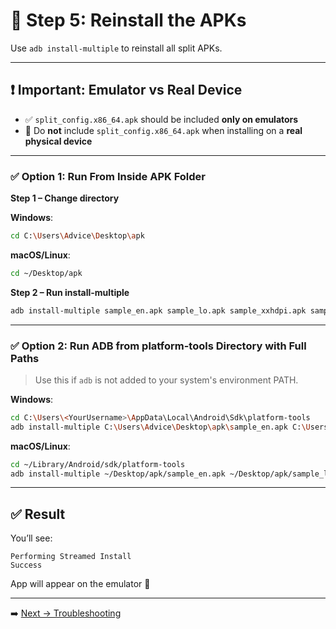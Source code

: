 <!-- Step 5: How to reinstall all APKs using adb install-multiple -->

# 📲 Step 5: Reinstall the APKs

Use `adb install-multiple` to reinstall all split APKs.

---

## ❗ Important: Emulator vs Real Device

- ✅ `split_config.x86_64.apk` should be included **only on emulators**
- 🚫 Do **not** include `split_config.x86_64.apk` when installing on a **real physical device**

---

### ✅ Option 1: Run From Inside APK Folder

**Step 1 – Change directory**

**Windows**:
```bash
cd C:\Users\Advice\Desktop\apk
```

**macOS/Linux**:
```bash
cd ~/Desktop/apk
```

**Step 2 – Run install-multiple**
```bash
adb install-multiple sample_en.apk sample_lo.apk sample_xxhdpi.apk sample_x86_64.apk sample_base.apk
```

---

### ✅ Option 2: Run ADB from platform-tools Directory with Full Paths

> Use this if `adb` is not added to your system's environment PATH.

**Windows**:
```bash
cd C:\Users\<YourUsername>\AppData\Local\Android\Sdk\platform-tools
adb install-multiple C:\Users\Advice\Desktop\apk\sample_en.apk C:\Users\Advice\Desktop\apk\sample_lo.apk C:\Users\Advice\Desktop\apk\sample_xxhdpi.apk C:\Users\Advice\Desktop\apk\sample_x86_64.apk C:\Users\Advice\Desktop\apk\sample_base.apk
```

**macOS/Linux**:
```bash
cd ~/Library/Android/sdk/platform-tools
adb install-multiple ~/Desktop/apk/sample_en.apk ~/Desktop/apk/sample_lo.apk ~/Desktop/apk/sample_xxhdpi.apk ~/Desktop/apk/sample_x86_64.apk ~/Desktop/apk/sample_base.apk
```

---

## ✅ Result

You’ll see:

```
Performing Streamed Install  
Success  
```

App will appear on the emulator 🎉

---

➡️ [Next → Troubleshooting](troubleshooting.md)
